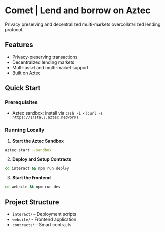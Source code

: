 # Comet | Lend and borrow on Aztec
Privacy preserving and decentralized multi-markets overcollaterized lending protocol.

## Features
- Privacy-preserving transactions
- Decentralized lending markets
- Multi-asset and multi-market support
- Built on Aztec

## Quick Start

### Prerequisites
- Aztec sandbox: install via `bash -i <(curl -s https://install.aztec.network)`

### Running Locally

1. **Start the Aztec Sandbox**
```bash
aztec start --sandbox
```
2. **Deploy and Setup Contracts**
```bash
cd interact && npm run deploy
```
3. **Start the Frontend**
```bash
cd website && npm run dev
```

## Project Structure

- `interact/` – Deployment scripts  
- `website/` – Frontend application  
- `contracts/` – Smart contracts
